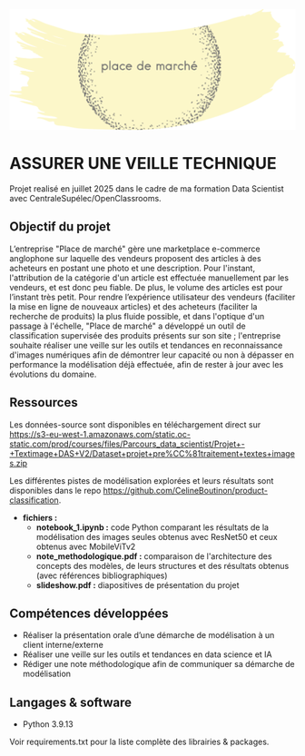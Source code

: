![Logo](logo.png)

# ASSURER UNE VEILLE TECHNIQUE

Projet realisé en juillet 2025 dans le cadre de ma formation Data Scientist avec CentraleSupélec/OpenClassrooms.

## Objectif du projet

L’entreprise "Place de marché" gère une marketplace e-commerce anglophone sur laquelle des vendeurs proposent des articles à des acheteurs en postant une photo et une description. Pour l'instant, l'attribution de la catégorie d'un article est effectuée manuellement par les vendeurs, et est donc peu fiable. De plus, le volume des articles est pour l’instant très petit. Pour rendre l’expérience utilisateur des vendeurs (faciliter la mise en ligne de nouveaux articles) et des acheteurs (faciliter la recherche de produits) la plus fluide possible, et dans l'optique d'un passage à l'échelle, "Place de marché" a développé un outil de classification supervisée des produits présents sur son site ; l'entreprise souhaite réaliser une veille sur les outils et tendances en reconnaissance d'images numériques afin de démontrer leur capacité ou non à dépasser en performance la modélisation déjà effectuée, afin de rester à jour avec les évolutions du domaine. 



## Ressources

Les données-source sont disponibles en téléchargement direct sur https://s3-eu-west-1.amazonaws.com/static.oc-static.com/prod/courses/files/Parcours_data_scientist/Projet+-+Textimage+DAS+V2/Dataset+projet+pre%CC%81traitement+textes+images.zip

Les différentes pistes de modélisation explorées et leurs résultats sont disponibles dans le repo https://github.com/CelineBoutinon/product-classification.

* **fichiers :**
  - **notebook_1.ipynb :** code Python comparant les résultats de la modélisation des images seules obtenus avec ResNet50 et ceux obtenus avec MobileViTv2
  - **note_methodologique.pdf :** comparaison de l'architecture des concepts des modèles, de leurs structures et des résultats obtenus (avec références bibliographiques)
  - **slideshow.pdf :** diapositives de présentation du projet
 


## Compétences développées

 * Réaliser la présentation orale d’une démarche de modélisation à un client interne/externe
 * Réaliser une veille sur les outils et tendances en data science et IA
 * Rédiger une note méthodologique afin de communiquer sa démarche de modélisation


## Langages & software

 * Python 3.9.13

Voir requirements.txt pour la liste complète des librairies & packages.
  
